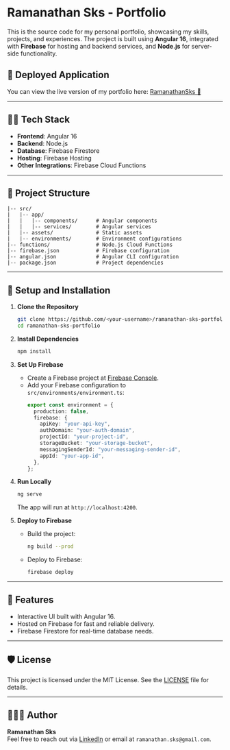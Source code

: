 
# Ramanathan Sks - Portfolio

This is the source code for my personal portfolio, showcasing my skills, projects, and experiences. The project is built using **Angular 16**, integrated with **Firebase** for hosting and backend services, and **Node.js** for server-side functionality.

## 🚀 Deployed Application

You can view the live version of my portfolio here: [RamanathanSks 👀](https://ramanathan-sks.web.app)

---

## 👨‍💻 Tech Stack

- **Frontend**: Angular 16
- **Backend**: Node.js
- **Database**: Firebase Firestore
- **Hosting**: Firebase Hosting
- **Other Integrations**: Firebase Cloud Functions

---

## 📂 Project Structure

```
|-- src/
|   |-- app/
|   |   |-- components/      # Angular components
|   |   |-- services/        # Angular services
|   |-- assets/              # Static assets
|   |-- environments/        # Environment configurations
|-- functions/               # Node.js Cloud Functions
|-- firebase.json            # Firebase configuration
|-- angular.json             # Angular CLI configuration
|-- package.json             # Project dependencies
```

---

## 🔧 Setup and Installation

1. **Clone the Repository**
   ```bash
   git clone https://github.com/<your-username>/ramanathan-sks-portfolio.git
   cd ramanathan-sks-portfolio
   ```

2. **Install Dependencies**
   ```bash
   npm install
   ```

3. **Set Up Firebase**
   - Create a Firebase project at [Firebase Console](https://console.firebase.google.com/).
   - Add your Firebase configuration to `src/environments/environment.ts`:
     ```typescript
     export const environment = {
       production: false,
       firebase: {
         apiKey: "your-api-key",
         authDomain: "your-auth-domain",
         projectId: "your-project-id",
         storageBucket: "your-storage-bucket",
         messagingSenderId: "your-messaging-sender-id",
         appId: "your-app-id",
       },
     };
     ```

4. **Run Locally**
   ```bash
   ng serve
   ```

   The app will run at `http://localhost:4200`.

5. **Deploy to Firebase**
   - Build the project:
     ```bash
     ng build --prod
     ```
   - Deploy to Firebase:
     ```bash
     firebase deploy
     ```

---

## 🌟 Features

- Interactive UI built with Angular 16.
- Hosted on Firebase for fast and reliable delivery.
- Firebase Firestore for real-time database needs.
---

## 🛡 License

This project is licensed under the MIT License. See the [LICENSE](LICENSE) file for details.

---

## 🙋🏻‍♂️ Author

**Ramanathan Sks**  
Feel free to reach out via [LinkedIn](https://www.linkedin.com/in/ramanathan-sks) or email at `ramanathan.sks@gmail.com`.